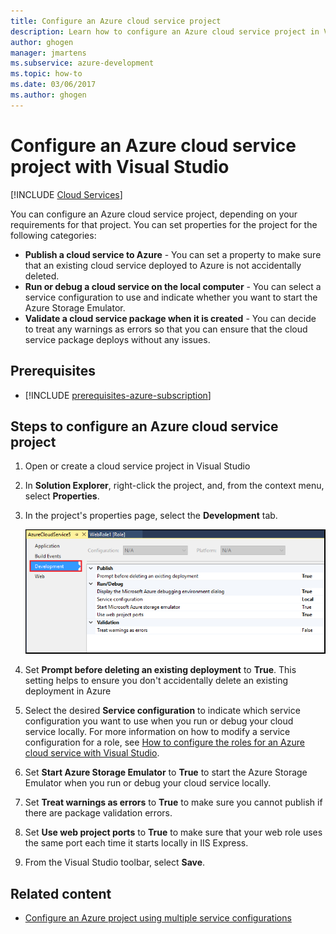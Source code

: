 ```yaml
---
title: Configure an Azure cloud service project
description: Learn how to configure an Azure cloud service project in Visual Studio, depending on your requirements for that project.
author: ghogen
manager: jmartens
ms.subservice: azure-development
ms.topic: how-to
ms.date: 03/06/2017
ms.author: ghogen
---
```


# Configure an Azure cloud service project with Visual Studio

 [!INCLUDE [Cloud Services](./includes/cloud-services-legacy.md)]

You can configure an Azure cloud service project, depending on your requirements for that project. You can set properties for the project for the following categories:

- **Publish a cloud service to Azure** - You can set a property to make sure that an existing cloud service deployed to Azure is not accidentally deleted.
- **Run or debug a cloud service on the local computer** - You can select a service configuration to use and indicate whether you want to start the Azure Storage Emulator.
- **Validate a cloud service package when it is created** - You can decide to treat any warnings as errors so that you can ensure that the cloud service package deploys without any issues.

## Prerequisites

- [!INCLUDE [prerequisites-azure-subscription](includes/prerequisites-azure-subscription.md)]

## Steps to configure an Azure cloud service project

1. Open or create a cloud service project in Visual Studio

1. In **Solution Explorer**, right-click the project, and, from the context menu, select **Properties**.

1. In the project's properties page, select the **Development** tab.

    ![Project properties menu](./media/vs-azure-tools-configuring-an-azure-project/solution-explorer-project-properties-menu.png)

1. Set **Prompt before deleting an existing deployment** to **True**. This setting helps to ensure you don't accidentally delete an existing deployment in Azure

1. Select the desired **Service configuration** to indicate which service configuration you want to use when you run or debug your cloud service locally. For more information on how to modify a service configuration for a role, see [How to configure the roles for an Azure cloud service with Visual Studio](./vs-azure-tools-configure-roles-for-cloud-service.md).

1. Set **Start Azure Storage Emulator** to **True** to start the Azure Storage Emulator when you run or debug your cloud service locally.

1. Set **Treat warnings as errors** to **True** to make sure you cannot publish if there are package validation errors.

1. Set **Use web project ports** to **True** to make sure that your web role uses the same port each time it starts locally in IIS Express.

1. From the Visual Studio toolbar, select **Save**.

## Related content

- [Configure an Azure project using multiple service configurations](vs-azure-tools-multiple-services-project-configurations.md)
